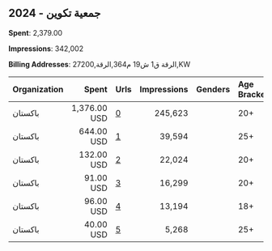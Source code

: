 ## 2024 - جمعية تكوين 
**Spent**: 2,379.00

**Impressions**: 342,002

**Billing Addresses**: الرقة ق1 ش19 م364,الرقة,27200,KW

|Organization|Spent|Urls|Impressions|Genders|Age Brackets|Country Codes|
|:---|---:|:---|---:|:---|:---|:---|
|باكستان|1,376.00 USD|[0](https://www.snap.com/political-ads/asset/8dbc1af8798e65693da9e951619a270627d9c7c80085f8f96330649ceba7cc92?mediaType=mp4)|245,623||20+|kuwait|
|باكستان|644.00 USD|[1](https://www.snap.com/political-ads/asset/46b6df5292353b8ea16080542d7a396bfbca32e4de3f26df125d77d9ca3f834a?mediaType=mp4)|39,594||25+|kuwait|
|باكستان|132.00 USD|[2](https://www.snap.com/political-ads/asset/a5198c9c27fa0077ca00994b4e4e18dd6bc269f12c5aea587d0655a5e9f960e4?mediaType=mp4)|22,024||20+|kuwait|
|باكستان|91.00 USD|[3](https://www.snap.com/political-ads/asset/2cd6be2361995d605acd7c31dedeeeeff9357e55a950e8c94e030c8a634a9321?mediaType=mp4)|16,299||20+|kuwait|
|باكستان|96.00 USD|[4](https://www.snap.com/political-ads/asset/8dbc1af8798e65693da9e951619a270627d9c7c80085f8f96330649ceba7cc92?mediaType=mp4)|13,194||18+|kuwait|
|باكستان|40.00 USD|[5](https://www.snap.com/political-ads/asset/46b6df5292353b8ea16080542d7a396bfbca32e4de3f26df125d77d9ca3f834a?mediaType=mp4)|5,268||25+|kuwait|

